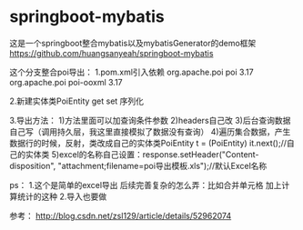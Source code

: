 # springboot-mybatis
这是一个springboot整合mybatis以及mybatisGenerator的demo框架
https://github.com/huangsanyeah/springboot-mybatis

这个分支整合poi导出：
1.pom.xml引入依赖
<dependency>
  	<groupId>org.apache.poi</groupId>
  	<artifactId>poi</artifactId>
  	<version>3.17</version>
</dependency>
<dependency>
  	<groupId>org.apache.poi</groupId>
  	<artifactId>poi-ooxml</artifactId>
  	<version>3.17</version>
</dependency>

2.新建实体类PoiEntity get set 序列化

3.导出方法：
1)方法里面可以加查询条件参数
2)headers自己改
3)后台查询数据自己写（调用持久层，我这里直接模拟了数据没有查询）
4)遍历集合数据，产生数据行的时候，反射，类改成自己的实体类PoiEntity t = (PoiEntity) it.next();//自己的实体类
5)excel的名称自己设置：response.setHeader("Content-disposition", "attachment;filename=poi导出模板.xls");//默认Excel名称

ps：
1.这个是简单的excel导出 后续完善复杂的怎么弄：比如合并单元格 加上计算统计的这种
2.导入也要做

参考：
http://blog.csdn.net/zsl129/article/details/52962074
